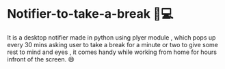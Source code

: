 # Notifier-to-take-a-break :bell::computer:
It is a desktop notifier made in python using plyer module , which pops up every 30 mins asking user to take a break for a minute or two to give some rest to mind and eyes , it comes handy while working from home for hours infront of the screen. :smile:

